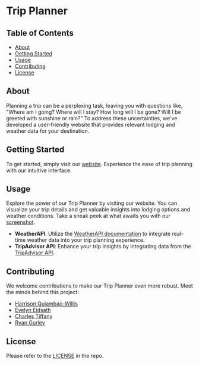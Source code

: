 # Trip Planner 

## Table of Contents

- [About](#about)
- [Getting Started](#getting-started)
- [Usage](#usage)
- [Contributing](#contributing)
- [License](#license)

## About

Planning a trip can be a perplexing task, leaving you with questions like, "Where am I going? Where will I stay? How long will I be gone? Will I be greeted with sunshine or rain?" To address these uncertainties, we've developed a user-friendly website that provides relevant lodging and weather data for your destination.

## Getting Started

To get started, simply visit our [website](https://harrisqwillis.github.io/Trip-Planner/). Experience the ease of trip planning with our intuitive interface.

## Usage

Explore the power of our Trip Planner by visiting our website. You can visualize your trip details and get valuable insights into lodging options and weather conditions. Take a sneak peek at what awaits you with our [screenshot](./assets/IMAGES/sc.png).

- <strong>WeatherAPI</strong>: Utilize the [WeatherAPI documentation](https://www.weatherapi.com/docs/) to integrate real-time weather data into your trip planning experience.
- <strong>TripAdvisor API</strong>: Enhance your trip insights by integrating data from the [TripAdvisor API](https://www.tripadvisor.com/developers).

## Contributing

We welcome contributions to make our Trip Planner even more robust. Meet the minds behind this project: <br />

- [Harrison Quiambao-Willis](https://github.com/harrisqwillis) <br />
- [Evelyn Eidsath](https://github.com/eaeidsath) <br />
- [Charles Tiffany](https://github.com/charleswt) <br />
- [Ryan Gurley](https://github.com/gurleyryan)

## License

Please refer to the [LICENSE](https://github.com/harrisqwillis/Trip-Planner/blob/main/LICENSE) in the repo.
